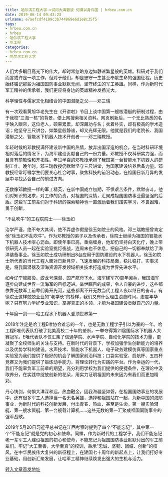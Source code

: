 ```yaml
---
title: 哈尔滨工程大学->试问大海碧波 何谓以身许国 | hrbeu.com.cn
date: 2019-06-14 09:43:23
urlname: e7aefcdf4109c3b744969e6d1e8c35f5
tags: 
- hrbeu.com.cn
- hrbeu
- 哈尔滨工程大学
- 哈工程
categories:
- hrbeu.com.cn
- 哈尔滨工程大学
---
```



人们大多瞩目高光下的伟大，却时常忽略身边如静谧繁星般的英雄。科研对于我们而言或许是一项工作，但对于他们，却是忠守一生甚至奉献生命的强国征程。历史始终铭记那些为祖国国防事业默默无闻，坚守终生的军工英雄。同样，作为新时代军工精神的传承者，我们更应将身边的英雄精神发扬光大。

科学理性与儒家文化相结合的中国潜艇之父——邓三瑞

有一次观看黄旭华老先生在《开讲啦》节目上谈中国第一艘核潜艇的研制过程，由于我校“三海一核”的背景，便上网搜索相关资料。网页刷新后，一个无比熟悉的名字映入眼帘，这位老人，硕果累累，却深藏功与名；衣着朴实，却有极高的学术造诣；他坚守三尺讲台，如繁星般静谧，却又光辉无限。他就是我们的老院长、我国潜艇之父、智能水下机器人技术开创者——邓三瑞教授。

年轻时候的邓教授满怀建设新中国的热情，放弃出国深造的机会，在当时科研环境相对落后的情况下，为海军建设贡献自己的一份力量。邓教授不仅科研实力强，而且具有前瞻性和开拓性。年过半百的邓教授承担了我国第一台智能水下机器人的研制工作。晚年时，邓三瑞教授仍默默坚守三尺讲堂，为国家建设培养后备力量。邓教授经常叮嘱学生们要关心社会时事，聚焦科技的前沿动态，在祖国日新月异的发展中寻找适合自己的前进方向。

无数像邓教授一样的军工精英，在新中国成立初期，不惧艰苦条件，默默奋斗。他们对知识的渴求，对工作的负责，对祖国的深情，汇聚成祖国国防事业最坚强的后盾。这些军工前辈们对于科研的探索精神也一直激励着我们踏实学习，不畏困难，勇于创新。

“不乱吹牛”的工程院院士——徐玉如

治学严谨，绝不夸大其词，绝不弄虚作假是徐玉如院士的风格。邓三瑞教授曾肯定他“徐玉如不乱吹牛”。作为邓教授的弟子以及传承者，徐院士继续为祖国的智能水下机器人技术呕心沥血。即使年事已高，重病缠身，他却仍坚持白天化疗，晚上带领研究人员一起在实验室挑灯夜战，连周末也不休息，把自己的一切都奉献给了海洋装备事业。徐玉如院士成功研制出8台应用于国防建设的水下机器人。徐玉如院士所代表的当代工程人面对日新月异，飞速发展的科技局面，稳扎稳打、实事求是，将我国潜器及深海资源开发领域相关技术打造成为世界先进水平。

如今辽宁舰服役、蛟龙号深潜、国产航母下水、海军建军70周年阅兵，我国海军逐步向建成世界一流海军的目标迈进。举世瞩目的成果，令人自豪的进步，这些都依靠无数军工前辈们勇开先河，这些都离不开无数当代工程人夜以继日的奋斗。有徐院士这样兢兢业业的“老学长”的榜样，我们又有什么理由浪费时间，虚度年华呢？只有努力学好专业知识，掌握真正的本领，才能为祖国建设贡献自己的力量。

十年磨一剑——哈工程水下机器人登顶世界第一

2018年注定是哈工程E唯协会难忘的一年，也是无数工程学子引以为豪的一年。哈工程E唯代表队打破了北美高校二十年的垄断，一举夺得第21届国际水下机器人大赛冠军。E唯代表队不仅汇集了信通学院、水声学院、自动化学院的技术力量，更凝聚了全校师生的关注与支持。在新时代的背景下，学校加强学生创新能力的培养以及优势学科的建设。水声技术、智能水下机器人、电子政务建模仿真等国家重点实验室为我们提供了极好的机会了解国家前沿科技；口袋实验室、启航杯、五四杯竞赛又为我们提供了锻炼动手能力，将理论转化为实践的平台。作为幸运的一代，我们不能辜负军工前辈的期望，充分利用学校为我们提供的便捷条件，在理论中汲取养分，在实践中绽放创新的花朵，用实力证明祖国的未来因为有我们而更加精彩。

丹心铸剑，何惧大洋深和远，热血融金，固我海疆坚如磐。在祖国国防事业的发展中，还有很多军工人选择当一名无名英雄，选择和祖国站在一起，为新中国的海防事业，为新时代的科技创新发展，付出青春、热血、甚至是生命。第一艘实验潜艇、第一艘水翼艇、第一台舰载计算机……这些无数的第一汇聚成祖国国防事业的强军战歌。

2019年5月20日习近平总书记在江西考察时提到了四个“不能忘记”，其中第一个“不能忘记”就是党的初心和使命。同样，作为新时代的工程学子，我们不能忘记老一辈军工人建设祖国的初心和使命，不能忘记为祖国国防事业默默付出的军工前辈们。牢记“大工至善，大学至真”的校训，秉承“忠诚、坚韧、团结、创新”的校风，在中华民族伟大复兴的新征程上，在建国七十周年的新起点上，让我们打好专业基础，用创新汇聚发展，让哈军工精神继续焕发出强大的生机与活力。





[转入文章首发地址](http://gongxue.cn/news/2019/201906/news_195773.html)
